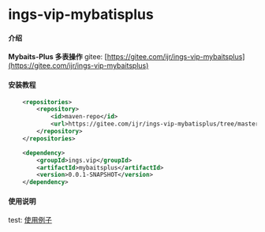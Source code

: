 # ings-vip-mybatisplus

#### 介绍
**Mybaits-Plus 多表操作**
gitee: [https://gitee.com/ijr/ings-vip-mybaitsplus](https://gitee.com/ijr/ings-vip-mybaitsplus)

#### 安装教程
```xml
    <repositories>
        <repository>
            <id>maven-repo</id>
            <url>https://gitee.com/ijr/ings-vip-mybatisplus/tree/master/repo/ings/vip/mybatisplus</url>
        </repository>
    </repositories>

    <dependency>
        <groupId>ings.vip</groupId>
        <artifactId>mybaitsplus</artifactId>
        <version>0.0.1-SNAPSHOT</version>
    </dependency>
```
#### 使用说明
test: [使用例子](https://gitee.com/ijr/ings-vip-mybatisplus/blob/master/src/test/java/ings/vip/mybatisplus/IngsApplicationTests.java)
